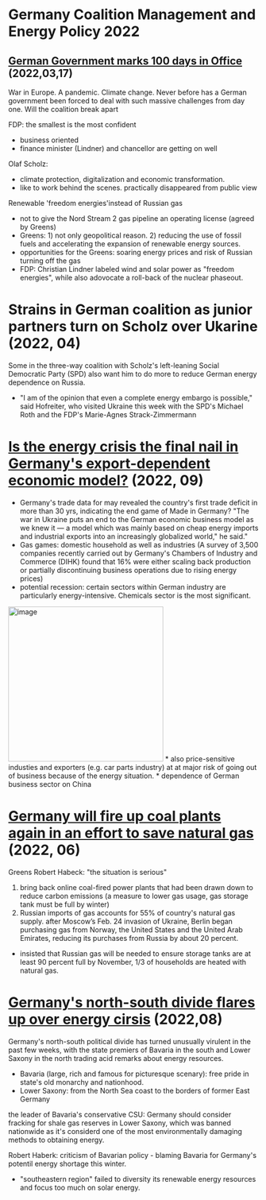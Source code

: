 # Germany Coalition Management and Energy Policy 2022

## [German Government marks 100 days in Office](https://www.dw.com/en/100-days-in-office-the-german-governments-continuous-stress-test/a-61157594!) (2022,03,17)

War in Europe. A pandemic. Climate change. Never before has a German government been forced to deal with such massive challenges from day one. Will the coalition break apart

FDP: the smallest is the most confident
* business oriented 
* finance minister (Lindner) and chancellor are getting on well 

Olaf Scholz:
* climate protection, digitalization and economic transformation. 
* like to work behind the scenes. practically disappeared from public view

Renewable 'freedom energies'instead of Russian gas 
* not to give the Nord Stream 2 gas pipeline an operating license (agreed by Greens) 
* Greens: 1) not only geopolitical reason. 2) reducing the use of fossil fuels and accelerating the expansion of renewable energy sources. 
* opportunities for the Greens: soaring energy prices and risk of Russian turning off the gas 
* FDP: Christian Lindner labeled wind and solar power as "freedom energies", while also adovocate a roll-back of the nuclear phaseout. 

# Strains in German coalition as junior partners turn on Scholz over Ukarine (2022, 04) 
Some in the three-way coalition with Scholz's left-leaning Social Democratic Party (SPD) also want him to do more to reduce German energy dependence on Russia. 
* "I am of the opinion that even a complete energy embargo is possible," said Hofreiter, who visited Ukraine this week with the SPD's Michael Roth and the FDP's Marie-Agnes Strack-Zimmermann 

# [Is the energy crisis the final nail in Germany's export-dependent economic model?](https://www.dw.com/en/is-the-energy-crisis-the-final-nail-in-germanys-export-dependent-economic-model/a-62727083) (2022, 09) 
* Germany's trade data for may revealed the country's first trade deficit in more than 30 yrs, indicating the end game of Made in Germany? 
"The war in Ukraine puts an end to the German economic business model as we knew it — a model which was mainly based on cheap energy imports and industrial exports into an increasingly globalized world," he said." 
* Gas games: domestic household as well as industries (A survey of 3,500 companies recently carried out by Germany's Chambers of Industry and Commerce (DIHK) found that 16% were either scaling back production or partially discontinuing business operations due to rising energy prices) 
* potential recession: certain sectors within German industry are particularly energy-intensive. Chemicals sector is the most significant.
<img width="312" alt="image" src="https://user-images.githubusercontent.com/112012289/198712427-fd9068af-93eb-4f97-a6c8-9bf030e1ec3f.png">
* also price-sensitive industies and exporters (e.g. car parts industry) at at major risk of going out of business because of the energy situation. 
* dependence of German business sector on China 

# [Germany will fire up coal plants again in an effort to save natural gas](https://www.nytimes.com/2022/06/19/world/europe/germany-russia-gas.html?searchResultPosition=3) (2022, 06)
Greens Robert Habeck: "the situation is serious"
1. bring back online coal-fired power plants that had been drawn down to reduce carbon emissions (a measure to lower gas usage, gas storage tank must be full by winter) 
2. Russian imports of gas accounts for 55% of country's natural gas supply. after Moscow’s Feb. 24 invasion of Ukraine, Berlin began purchasing gas from Norway, the United States and the United Arab Emirates, reducing its purchases from Russia by about 20 percent. 
* insisted that Russian gas will be needed to ensure storage tanks are at least 90 percent full by November, 1/3 of households are heated with natural gas. 

# [Germany's north-south divide flares up over energy cirsis](https://www.dw.com/en/germanys-north-south-divide-flares-up-over-energy-crisis/a-62940864) (2022,08)
Germany's north-south political divide has turned unusually virulent in the past few weeks, with the state premiers of Bavaria in the south and Lower Saxony in the north trading acid remarks about energy resources. 
* Bavaria (large, rich and famous for picturesque scenary): free pride in state's old monarchy and nationhood. 
* Lower Saxony: from the North Sea coast to the borders of former East Germany

the leader of Bavaria's conservative CSU: Germany should consider fracking for shale gas reserves in Lower Saxony, which was banned nationwide as it's considerd one of the most environmentally damaging methods to obtaining energy. 

Robert Haberk: criticism of Bavarian policy - blaming Bavaria for Germany's potentil energy shortage this winter. 
* "southeastern region" failed to diversity its renewable energy resources and focus too much on solar energy. 
































